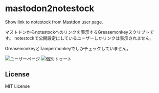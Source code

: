# mastodon2notestock
Show link to notestock from Mastdon user page.

マストドンからnotestockへのリンクを表示するGreasemonkeyスクリプトです。
notestockで公開設定にしているユーザーしかリンクは表示されません。

GreasemonkeyとTampermonkeyでしかチェックしていません。

![ユーザーページ](https://i.gyazo.com/b1dc2f0ca2959900023ec8f49e0f1fd8.png "ユーザーページのリンク")
![個別トゥート](https://i.gyazo.com/31d87835144d2ed09fd3b5e199b6b0e9.png "個別投稿のリンク")

## License

MIT License
